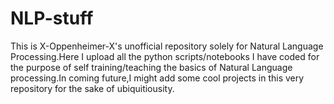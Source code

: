 # NLP-stuff
This is  X-Oppenheimer-X's unofficial repository solely for Natural Language Processing.Here I upload all the python scripts/notebooks I have coded for the purpose of self training/teaching the basics of Natural Language processing.In coming future,I might add some cool projects in this very repository for the sake of ubiquitiousity.
